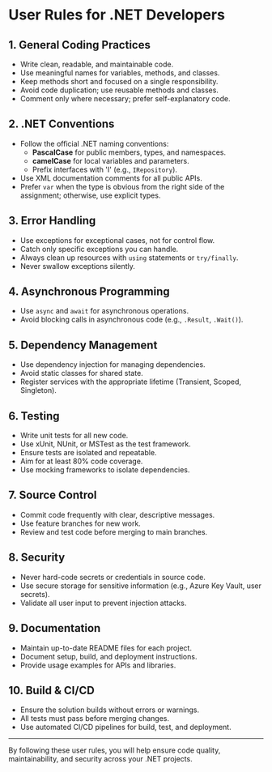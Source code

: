# User Rules for .NET Developers

## 1. General Coding Practices
- Write clean, readable, and maintainable code.
- Use meaningful names for variables, methods, and classes.
- Keep methods short and focused on a single responsibility.
- Avoid code duplication; use reusable methods and classes.
- Comment only where necessary; prefer self-explanatory code.

## 2. .NET Conventions
- Follow the official .NET naming conventions:
  - **PascalCase** for public members, types, and namespaces.
  - **camelCase** for local variables and parameters.
  - Prefix interfaces with 'I' (e.g., `IRepository`).
- Use XML documentation comments for all public APIs.
- Prefer `var` when the type is obvious from the right side of the assignment; otherwise, use explicit types.

## 3. Error Handling
- Use exceptions for exceptional cases, not for control flow.
- Catch only specific exceptions you can handle.
- Always clean up resources with `using` statements or `try/finally`.
- Never swallow exceptions silently.

## 4. Asynchronous Programming
- Use `async` and `await` for asynchronous operations.
- Avoid blocking calls in asynchronous code (e.g., `.Result`, `.Wait()`).

## 5. Dependency Management
- Use dependency injection for managing dependencies.
- Avoid static classes for shared state.
- Register services with the appropriate lifetime (Transient, Scoped, Singleton).

## 6. Testing
- Write unit tests for all new code.
- Use xUnit, NUnit, or MSTest as the test framework.
- Ensure tests are isolated and repeatable.
- Aim for at least 80% code coverage.
- Use mocking frameworks to isolate dependencies.

## 7. Source Control
- Commit code frequently with clear, descriptive messages.
- Use feature branches for new work.
- Review and test code before merging to main branches.

## 8. Security
- Never hard-code secrets or credentials in source code.
- Use secure storage for sensitive information (e.g., Azure Key Vault, user secrets).
- Validate all user input to prevent injection attacks.

## 9. Documentation
- Maintain up-to-date README files for each project.
- Document setup, build, and deployment instructions.
- Provide usage examples for APIs and libraries.

## 10. Build & CI/CD
- Ensure the solution builds without errors or warnings.
- All tests must pass before merging changes.
- Use automated CI/CD pipelines for build, test, and deployment.

---

By following these user rules, you will help ensure code quality, maintainability, and security across your .NET projects.